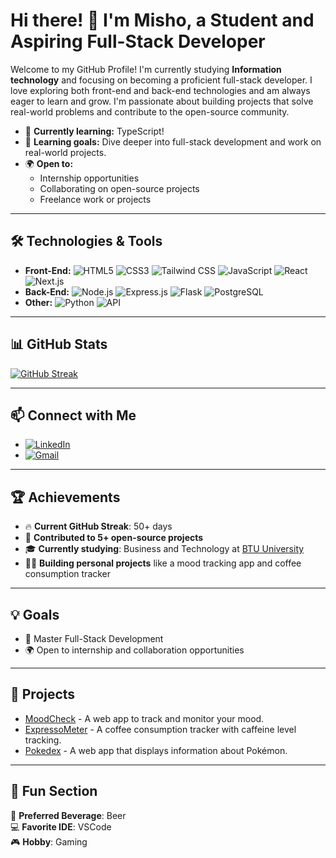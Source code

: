 # Hi there! 👋 I'm Misho, a Student and Aspiring Full-Stack Developer
Welcome to my GitHub Profile! I'm currently studying **Information technology** and focusing on becoming a proficient full-stack developer. I love exploring both front-end and back-end technologies and am always eager to learn and grow. I'm passionate about building projects that solve real-world problems and contribute to the open-source community.

- 🌱 **Currently learning:** TypeScript!
- 🔭 **Learning goals:** Dive deeper into full-stack development and work on real-world projects.
- 🌍 **Open to:**
  - Internship opportunities
  - Collaborating on open-source projects
  - Freelance work or projects

---
## 🛠️ Technologies & Tools
- **Front-End:** ![HTML5](https://img.shields.io/badge/-HTML5-E34F26?logo=html5&logoColor=white&style=flat-square) ![CSS3](https://img.shields.io/badge/-CSS3-1572B6?logo=css3&logoColor=white&style=flat-square) ![Tailwind CSS](https://img.shields.io/badge/-Tailwind%20CSS-38B2AC?logo=tailwind-css&logoColor=white&style=flat-square) ![JavaScript](https://img.shields.io/badge/-JavaScript-F7DF1E?logo=javascript&logoColor=black&style=flat-square) ![React](https://img.shields.io/badge/-React-61DAFB?logo=react&logoColor=white&style=flat-square) ![Next.js](https://img.shields.io/badge/-Next.js-000000?logo=nextdotjs&logoColor=white&style=flat-square)
- **Back-End:** ![Node.js](https://img.shields.io/badge/-Node.js-339933?logo=node.js&logoColor=white&style=flat-square) ![Express.js](https://img.shields.io/badge/-Express.js-000000?logo=express&logoColor=white&style=flat-square) ![Flask](https://img.shields.io/badge/-Flask-000000?logo=flask&logoColor=white&style=flat-square) ![PostgreSQL](https://img.shields.io/badge/-PostgreSQL-4169E1?logo=postgresql&logoColor=white&style=flat-square)
- **Other:** ![Python](https://img.shields.io/badge/-Python-3776AB?logo=python&logoColor=white&style=flat-square) ![API](https://img.shields.io/badge/-API-33A4D9?logo=api&logoColor=white&style=flat-square)

---

## 📊 GitHub Stats
[![GitHub Streak](https://streak-stats.demolab.com?user=KlasniMisho123&theme=radical&hide_border=true)](https://git.io/streak-stats)  

---

## 📫 Connect with Me
- [![LinkedIn](https://img.shields.io/badge/-LinkedIn-0077B5?logo=linkedin&logoColor=white&style=flat-square)](https://www.linkedin.com/in/misho-silagava-9829aa292/)
- [![Gmail](https://img.shields.io/badge/-Gmail-D14836?logo=gmail&logoColor=white&style=flat-square)](mailto:mikheili.silagava@gmail.com)



---

## 🏆 Achievements
- 🔥 **Current GitHub Streak**: 50+ days
- 🌟 **Contributed to 5+ open-source projects**
- 🎓 **Currently studying**: Business and Technology at [BTU University](https://btu.edu.ge/en/home-english/)
- 🧑‍💻 **Building personal projects** like a mood tracking app and coffee consumption tracker


---

## 💡 Goals
- 🔗 Master Full-Stack Development
- 🌍 Open to internship and collaboration opportunities
  
---

## 💼 Projects
- [MoodCheck](https://github.com/KlasniMisho123/moodcheck) - A web app to track and monitor your mood.
- [ExpressoMeter](https://github.com/KlasniMisho123/EspressoMeter) - A coffee consumption tracker with caffeine level tracking.
- [Pokedex](https://github.com/KlasniMisho123/pokedex) - A web app that displays information about Pokémon.


---

## 🎨 Fun Section
🍻 **Preferred Beverage**: Beer  
💻 **Favorite IDE**: VSCode  
🎮 **Hobby**: Gaming

